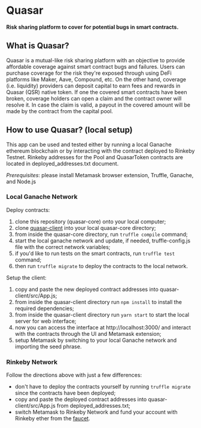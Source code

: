 # Quasar
**Risk sharing platform to cover for potential bugs in smart contracts.**

## What is Quasar?
Quasar is a mutual-like risk sharing platform with an objective to provide affordable coverage against smart contract bugs and failures. Users can purchase coverage for the risk they're exposed through using DeFi platforms like Maker, Aave, Compound, etc. On the other hand, coverage (i.e. liquidity) providers can deposit capital to earn fees and rewards in Quasar (QSR) native token. If one the covered smart contracts have been broken, coverage holders can open a claim and the contract owner will resolve it. In case the claim is valid, a payout in the covered amount will be made by the contract from the capital pool.

## How to use Quasar? (local setup)
This app can be used and tested either by running a local Ganache ethereum blockchain or by interacting with the contract deployed to Rinkeby Testnet.
Rinkeby addresses for the Pool and QuasarToken contracts are located in deployed_addresses.txt document.

*Prerequisites*: please install Metamask browser extension, Truffle, Ganache, and Node.js
### Local Ganache Network
Deploy contracts:
1. clone this repository (quasar-core) onto your local computer;
2. clone [quasar-client](https://github.com/nikitabuzov/quasar-client) into your local quasar-core directory;
3. from inside the quasar-core directory, run `truffle compile` command;
4. start the local ganache network and update, if needed, truffle-config.js file with the correct network variables;
5. if you'd like to run tests on the smart contracts, run `truffle test` command;
6. then run `truffle migrate` to deploy the contracts to the local network.

Setup the client:
1. copy and paste the new deployed contract addresses into quasar-client/src/App.js;
2. from inside the quasar-client directory run `npm install` to install the required dependencies;
2. from inside the quasar-client directory run `yarn start` to start the local server for web interface;
3. now you can access the interface at http://localhost:3000/ and interact with the contracts through the UI and Metamask extension;
4. setup Metamask by switching to your local Ganache network and importing the seed phrase.


### Rinkeby Network
Follow the directions above with just a few differences:
- don't have to deploy the contracts yourself by running `truffle migrate` since the contracts have been deployed;
- copy and paste the deployed contract addresses into quasar-client/src/App.js from deployed_addresses.txt;
- switch Metamask to Rinkeby Network and fund your account with Rinkeby ether from the [faucet](https://faucet.rinkeby.io/).


